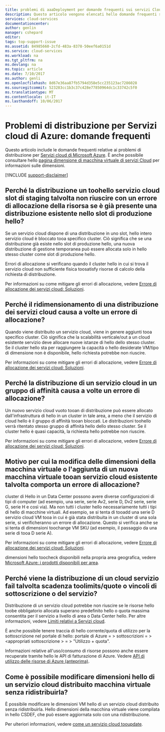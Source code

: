 ```yaml
---
title: problemi di aaaDeployment per domande frequenti sui servizi Cloud di Microsoft Azure | Documenti Microsoft
description: Questo articolo vengono elencati hello domande frequenti sulla distribuzione per servizi Cloud di Microsoft Azure.
services: cloud-services
documentationcenter: 
author: genlin
manager: cshepard
editor: 
tags: top-support-issue
ms.assetid: 84985660-2cfd-483a-8378-50eef6a0151d
ms.service: cloud-services
ms.workload: na
ms.tgt_pltfrm: na
ms.devlang: na
ms.topic: article
ms.date: 7/10/2017
ms.author: genli
ms.openlocfilehash: 8d67e36aa87fb5794d358e5cc235123ac7286028
ms.sourcegitcommit: 523283cc1b3c37c428e77850964dc1c33742c5f0
ms.translationtype: MT
ms.contentlocale: it-IT
ms.lasthandoff: 10/06/2017
---
```

# <a name="deployment-issues-for-azure-cloud-services-frequently-asked-questions-faqs"></a>Problemi di distribuzione per Servizi cloud di Azure: domande frequenti

Questo articolo include le domande frequenti relative ai problemi di distribuzione per [Servizi cloud di Microsoft Azure](https://azure.microsoft.com/services/cloud-services). È anche possibile consultare hello [pagina dimensione di macchina virtuale di servizi Cloud](cloud-services-sizes-specs.md) per informazioni sulle dimensioni.

[!INCLUDE [support-disclaimer](../../includes/support-disclaimer.md)]

## <a name="why-does-deploying-a-cloud-service-toohello-staging-slot-sometimes-fail-with-a-resource-allocation-error-if-there-is-already-an-existing-deployment-in-hello-production-slot"></a>Perché la distribuzione un toohello servizio cloud slot di staging talvolta non riuscire con un errore di allocazione della risorsa se è già presente una distribuzione esistente nello slot di produzione hello?
Se un servizio cloud dispone di una distribuzione in uno slot, hello intero servizio cloud è bloccato tooa specifico cluster. Ciò significa che se una distribuzione già esiste nello slot di produzione hello, una nuova distribuzione di gestione temporanea può essere allocata solo in hello stesso cluster come slot di produzione hello.

Errori di allocazione si verificano quando il cluster hello in cui si trova il servizio cloud non sufficiente fisica toosatisfy risorse di calcolo della richiesta di distribuzione.

Per informazioni su come mitigare gli errori di allocazione, vedere [Errore di allocazione dei servizi cloud: Soluzioni](cloud-services-allocation-failures.md#solutions).

## <a name="why-does-scaling-up-or-scaling-out-a-cloud-service-deployment-sometimes-result-in-allocation-failure"></a>Perché il ridimensionamento di una distribuzione dei servizi cloud causa a volte un errore di allocazione?
Quando viene distribuito un servizio cloud, viene in genere aggiunti tooa specifico cluster. Ciò significa che la scalabilità verticale/out a un cloud esistente servizio deve allocare nuove istanze di hello dello stesso cluster. Se il cluster hello sta per raggiungere la capacità o hello desiderate VM/tipo di dimensione non è disponibile, hello richiesta potrebbe non riuscire.

Per informazioni su come mitigare gli errori di allocazione, vedere [Errore di allocazione dei servizi cloud: Soluzioni](cloud-services-allocation-failures.md#solutions).

## <a name="why-does-deploying-a-cloud-service-into-an-affinity-group-sometimes-result-in-allocation-failure"></a>Perché la distribuzione di un servizio cloud in un gruppo di affinità causa a volte un errore di allocazione?
Un nuovo servizio cloud vuoto tooan di distribuzione può essere allocato dall'infrastruttura di hello in un cluster in tale area, a meno che il servizio di cloud hello è il gruppo di affinità tooan bloccati. Le distribuzioni toohello verrà ritentato stesso gruppo di affinità hello dello stesso cluster. Se il cluster hello è quasi capacità, la richiesta hello potrebbe non riuscire.

Per informazioni su come mitigare gli errori di allocazione, vedere [Errore di allocazione dei servizi cloud: Soluzioni](cloud-services-allocation-failures.md#solutions).

## <a name="why-does-changing-vm-size-or-adding-a-new-vm-tooan-existing-cloud-service-sometimes-result-in-allocation-failure"></a>Motivo per cui la modifica delle dimensioni della macchina virtuale o l'aggiunta di un nuova macchina virtuale tooan servizio cloud esistente talvolta comporta un errore di allocazione?
cluster di Hello in un Data Center possono avere diverse configurazioni di tipi di computer (ad esempio, una serie, serie Av2, serie D, Dv2 serie, serie G, serie H e così via). Ma non tutti i cluster hello necessariamente tutti i tipi di hello di macchine virtuali. Ad esempio, se si tenta di tooadd una serie D servizio cloud VM tooa in cui è già stata distribuita in un cluster di una sola serie, si verificheranno un errore di allocazione. Questo si verifica anche se si tenta di dimensioni toochange VM SKU (ad esempio, il passaggio da una serie di tooa D serie A).

Per informazioni su come mitigare gli errori di allocazione, vedere [Errore di allocazione dei servizi cloud: Soluzioni](cloud-services-allocation-failures.md#solutions).

dimensioni hello toocheck disponibili nella propria area geografica, vedere [Microsoft Azure: i prodotti disponibili per area](https://azure.microsoft.com/regions/services).

## <a name="why-does-deploying-a-cloud-service-sometime-fail-due-toolimitsquotasconstraints-on-my-subscription-or-service"></a>Perché viene la distribuzione di un cloud servizio fail talvolta scadenza toolimits/quote o vincoli di sottoscrizione o del servizio?
Distribuzione di un servizio cloud potrebbe non riuscire se le risorse hello toobe obbligatorio allocata superano predefinito hello o quota massima consentita per il servizio a livello di area o Data Center hello. Per altre informazioni, vedere [Limiti relativi a Servizi cloud](../azure-subscription-service-limits.md#cloud-services-limits).

È anche possibile tenere traccia di hello corrente/quota di utilizzo per la sottoscrizione nel portale di hello: portale di Azure = > sottoscrizioni = > \<appropriati sottoscrizione > = > "Utilizzo + quota".

Informazioni relative all'uso/consumo di risorse possono anche essere recuperate tramite hello le API di fatturazione di Azure. Vedere [API di utilizzo delle risorse di Azure (anteprima)](../billing/billing-usage-rate-card-overview.md#azure-resource-usage-api-preview).

## <a name="how-can-i-change-hello-size-of-a-deployed-cloud-service-vm-without-redeploying-it"></a>Come è possibile modificare dimensioni hello di un servizio cloud distribuito macchina virtuale senza ridistribuirla?
È possibile modificare le dimensioni VM hello di un servizio cloud distribuito senza ridistribuirla. Hello dimensioni della macchina virtuale viene compilata in hello CSDEF, che può essere aggiornata solo con una ridistribuzione.

Per ulteriori informazioni, vedere [come un servizio cloud tooupdate](cloud-services-update-azure-service.md).

 
